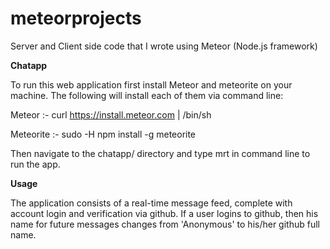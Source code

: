 meteorprojects
==============

Server and Client side code that I wrote using Meteor (Node.js framework)


**Chatapp**

To run this web application first install Meteor and meteorite on your machine. 
The following will install each of them via command line:


Meteor :- curl https://install.meteor.com | /bin/sh

Meteorite :- sudo -H npm install -g meteorite


Then navigate to the chatapp/ directory and type mrt in command line to run the app.

**Usage**

The application consists of a real-time message feed, complete with account login and verification via github. If a user logins to github, then his name for future messages changes from 'Anonymous' to his/her github full name.